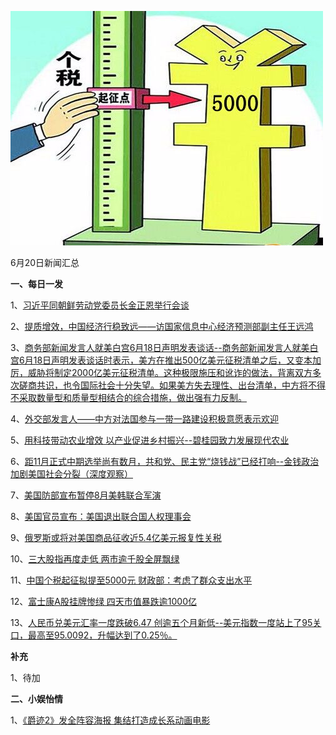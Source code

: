 ![06_16](.\06_20.jpg)

6月20日新闻汇总

**一、每日一发**

1、[习近平同朝鲜劳动党委员长金正恩举行会谈](http://paper.people.com.cn/rmrb/html/2018-06/20/nw.D110000renmrb_20180620_2-01.htm)

2、[提质增效，中国经济行稳致远——访国家信息中心经济预测部副主任王远鸿](http://paper.people.com.cn/rmrb/html/2018-06/20/nw.D110000renmrb_20180620_3-02.htm)

3、[商务部新闻发言人就美白宫6月18日声明发表谈话--商务部新闻发言人就美白宫6月18日声明发表谈话时表示，美方在推出500亿美元征税清单之后，又变本加厉，威胁将制定2000亿美元征税清单。这种极限施压和讹诈的做法，背离双方多次磋商共识，也令国际社会十分失望。如果美方失去理性、出台清单，中方将不得不采取数量型和质量型相结合的综合措施，做出强有力反制。](http://paper.people.com.cn/rmrb/html/2018-06/20/nw.D110000renmrb_20180620_5-02.htm)

4、[外交部发言人——中方对法国参与一带一路建设积极意愿表示欢迎](http://paper.people.com.cn/rmrb/html/2018-06/20/nw.D110000renmrb_20180620_9-03.htm)

5、[用科技带动农业增效 以产业促进乡村振兴--碧桂园致力发展现代农业](http://paper.people.com.cn/rmrb/html/2018-06/20/nw.D110000renmrb_20180620_1-16.htm)

6、[距11月正式中期选举尚有数月，共和党、民主党“烧钱战”已经打响--金钱政治加剧美国社会分裂（深度观察）](http://paper.people.com.cn/rmrb/html/2018-06/20/nw.D110000renmrb_20180620_1-21.htm)

7、[美国防部宣布暂停8月美韩联合军演](http://paper.people.com.cn/rmrb/html/2018-06/20/nw.D110000renmrb_20180620_6-21.htm)

8、[美国官员宣布：美国退出联合国人权理事会](http://news.163.com/18/0620/05/DKNIROK70001899O.html)

9、[俄罗斯或将对美国商品征收近5.4亿美元报复性关税](http://news.163.com/18/0620/04/DKNF7G220001875O.html)

10、[三大股指再度走低 两市逾千股全屏飘绿](http://news.163.com/photoview/00AN0001/2294369.html#p=DKM3IL1T00AN0001NOS)

11、[中国个税起征拟提至5000元 财政部：考虑了群众支出水平](http://www.zaobao.com/realtime/china/story20180619-868423)

12、[富士康A股挂牌惨绿 四天市值暴跌逾1000亿](http://www.zaobao.com/realtime/china/story20180619-868492)

13、[人民币兑美元汇率一度跌破6.47 创逾五个月新低--美元指数一度站上了95关口，最高至95.0092，升幅达到了0.25％。](http://www.zaobao.com/finance/china/story20180620-868651)



**补充**

1、待加



**二、小娱怡情**

1、[《爵迹2》发全阵容海报 集结打造成长系动画电影](http://movie.67.com/dyhb/2018/06/19/921283.html)
